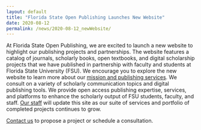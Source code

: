 ```yaml
---
layout: default
title: "Florida State Open Publishing Launches New Website"
date: 2020-08-12
permalink: /news/2020-08-12_newWebsite/
---
```


At Florida State Open Publishing, we are excited to launch a new website to highlight our publishing projects and partnerships. The website features a catalog of journals, scholarly books, open textbooks, and digital scholarship projects that we have published in partnership with faculty and students at Florida State University (FSU). We encourage you to explore the new website to learn more about our <a href="http://publishing.lib.fsu.edu/about/">mission and publishing services</a>. We consult on a variety of scholarly communication topics and digital publishing tools. We provide open access publishing expertise, services, and platforms to enhance the scholarly output of FSU students, faculty, and staff. <a href="http://publishing.lib.fsu.edu/contact/">Our staff</a> will update this site as our suite of services and portfolio of completed projects continues to grow. 

[Contact us](https://www.lib.fsu.edu/DRS/form/contact-us) to propose a project or schedule a consultation.
